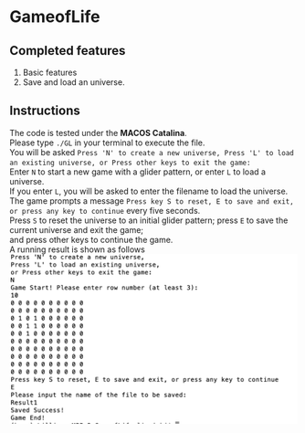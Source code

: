 # GameofLife
## Completed features
1. Basic features
2. Save and load an universe.
## Instructions
The code is tested under the 	**MACOS Catalina**. <br />
Please type `./GL` in your terminal to execute the file. <br />
You will be asked `Press 'N' to create a new universe,
Press 'L' to load an existing universe,
or Press other keys to exit the game:` <br />
Enter `N` to start a new game with a glider pattern, or enter `L` to load a universe. <br />
If you enter `L`, you will be asked to enter the filename to load the universe.<br />
The game prompts a message `Press key S to reset, E to save and exit, or press any key to continue` every five seconds.<br />
Press `S` to reset the universe to an initial glider pattern; press `E` to save the current universe and exit the game; <br />
and press other keys to continue the game. <br />
A running result is shown as follows
![alt text](https://github.com/wayne0908/GameofLife/blob/main/Images/Result.png)

